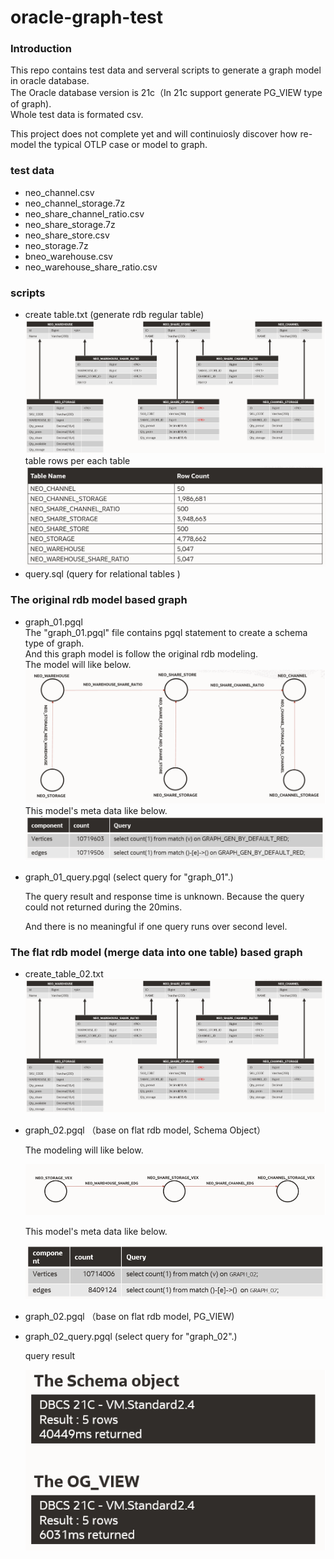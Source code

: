 # oracle-graph-test

### Introduction 
This repo contains test data and serveral scripts to generate a graph model in oracle database.  
The Oracle database version is 21c（In 21c support generate PG_VIEW type of graph).  
Whole test data is formated csv.  

This project does  not complete yet and will  continuiosly discover how re-model the typical OTLP case or model to graph.  


### test data
* neo_channel.csv
* neo_channel_storage.7z
* neo_share_channel_ratio.csv
* neo_share_storage.7z
* neo_share_store.csv
* neo_storage.7z
* bneo_warehouse.csv
* neo_warehouse_share_ratio.csv

### scripts  
* create table.txt (generate rdb regular table)  
![image](https://github.com/guang-xu/orace-graph/blob/master/img/table.png)  
table rows per each table  
![image](https://github.com/guang-xu/orace-graph/blob/master/img/table_rows.png)  
* query.sql (query for relational tables )
### The original rdb model based graph 
* graph_01.pgql  
  The "graph_01.pgql" file contains pgql statement to create a schema type of graph.  
  And this graph model is follow the original rdb modeling.  
  The model will like below.  
  ![image](https://github.com/guang-xu/orace-graph/blob/master/img/pgql_01_model.png)  
  This model's meta data like below.  
  ![image](https://github.com/guang-xu/orace-graph/blob/master/img/pgql_01_meta_data.png)  

* graph_01_query.pgql  (select query for "graph_01".)  

  The query result and response time is unknown. Because the query could not returned during the 20mins.

  And there is no meaningful if one query runs over  second level.

### The flat rdb model (merge data into one table) based graph 
* create_table_02.txt
  ![image](https://github.com/guang-xu/orace-graph/blob/master/img/table.png) 

* graph_02.pgql （base on flat rdb model, Schema Object）

  The modeling will like below.  

  ![image](https://github.com/guang-xu/orace-graph/blob/master/img/pgql_02_model.png) 

  This model's meta data like below. 

  ![image](https://github.com/guang-xu/orace-graph/blob/master/img/pgql_02_meta_data.png) 

* graph_02.pgql （base on flat rdb model, PG_VIEW)

* graph_02_query.pgql  (select query for "graph_02".)

  query result

  ![image](https://github.com/guang-xu/orace-graph/blob/master/img/pgql_02_model_query_response_time.png) 

